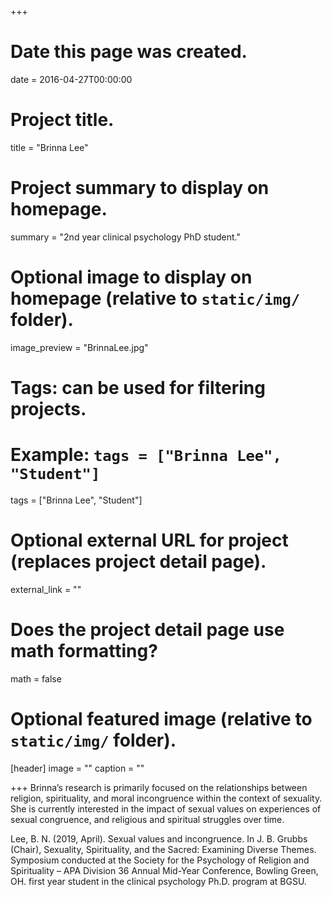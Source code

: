 +++
# Date this page was created.
date = 2016-04-27T00:00:00

# Project title.
title = "Brinna Lee"

# Project summary to display on homepage.
summary = "2nd year clinical psychology PhD student."

# Optional image to display on homepage (relative to `static/img/` folder).
image_preview = "BrinnaLee.jpg"

# Tags: can be used for filtering projects.
# Example: `tags = ["Brinna Lee", "Student"]`
tags = ["Brinna Lee", "Student"]

# Optional external URL for project (replaces project detail page).
external_link = ""

# Does the project detail page use math formatting?
math = false

# Optional featured image (relative to `static/img/` folder).
[header]
image = ""
caption = ""

+++
Brinna’s research is primarily focused on the relationships between religion, spirituality, and moral incongruence within the context of sexuality. She is currently interested in the impact of sexual values on experiences of sexual congruence, and religious and spiritual struggles over time.

Lee, B. N. (2019, April). Sexual values and incongruence. In J. B. Grubbs (Chair), Sexuality, Spirituality, and the Sacred: Examining Diverse Themes. Symposium conducted at the Society for the Psychology of Religion and Spirituality – APA Division 36 Annual Mid-Year Conference, Bowling Green, OH. first year student in the clinical psychology Ph.D. program at BGSU. 
